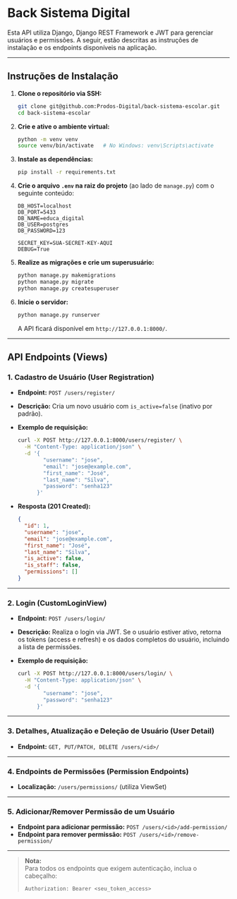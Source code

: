 
# Back Sistema Digital

Esta API utiliza Django, Django REST Framework e JWT para gerenciar usuários e permissões. A seguir, estão descritas as instruções de instalação e os endpoints disponíveis na aplicação.

---

## Instruções de Instalação

1. **Clone o repositório via SSH:**

   ```bash
   git clone git@github.com:Prodos-Digital/back-sistema-escolar.git
   cd back-sistema-escolar
   ```

2. **Crie e ative o ambiente virtual:**

   ```bash
   python -m venv venv
   source venv/bin/activate   # No Windows: venv\Scripts\activate
   ```

3. **Instale as dependências:**

   ```bash
   pip install -r requirements.txt
   ```

4. **Crie o arquivo `.env` na raiz do projeto** (ao lado de `manage.py`) com o seguinte conteúdo:

   ```env
   DB_HOST=localhost
   DB_PORT=5433
   DB_NAME=educa_digital
   DB_USER=postgres
   DB_PASSWORD=123

   SECRET_KEY=SUA-SECRET-KEY-AQUI
   DEBUG=True
   ```

5. **Realize as migrações e crie um superusuário:**

   ```bash
   python manage.py makemigrations
   python manage.py migrate
   python manage.py createsuperuser
   ```

6. **Inicie o servidor:**

   ```bash
   python manage.py runserver
   ```

   A API ficará disponível em `http://127.0.0.1:8000/`.

---

## API Endpoints (Views)

### 1. Cadastro de Usuário (User Registration)

- **Endpoint:** `POST /users/register/`
- **Descrição:** Cria um novo usuário com `is_active=false` (inativo por padrão).
- **Exemplo de requisição:**

  ```bash
  curl -X POST http://127.0.0.1:8000/users/register/ \
    -H "Content-Type: application/json" \
    -d '{
          "username": "jose",
          "email": "jose@example.com",
          "first_name": "José",
          "last_name": "Silva",
          "password": "senha123"
        }'
  ```

- **Resposta (201 Created):**

  ```json
  {
    "id": 1,
    "username": "jose",
    "email": "jose@example.com",
    "first_name": "José",
    "last_name": "Silva",
    "is_active": false,
    "is_staff": false,
    "permissions": []
  }
  ```

---

### 2. Login (CustomLoginView)

- **Endpoint:** `POST /users/login/`
- **Descrição:** Realiza o login via JWT. Se o usuário estiver ativo, retorna os tokens (access e refresh) e os dados completos do usuário, incluindo a lista de permissões.
- **Exemplo de requisição:**

  ```bash
  curl -X POST http://127.0.0.1:8000/users/login/ \
    -H "Content-Type: application/json" \
    -d '{
          "username": "jose",
          "password": "senha123"
        }'
  ```

---

### 3. Detalhes, Atualização e Deleção de Usuário (User Detail)

- **Endpoint:** `GET, PUT/PATCH, DELETE /users/<id>/`

---

### 4. Endpoints de Permissões (Permission Endpoints)

- **Localização:** `/users/permissions/` (utiliza ViewSet)

---

### 5. Adicionar/Remover Permissão de um Usuário

- **Endpoint para adicionar permissão:** `POST /users/<id>/add-permission/`
- **Endpoint para remover permissão:** `POST /users/<id>/remove-permission/`

---

> **Nota:**  
> Para todos os endpoints que exigem autenticação, inclua o cabeçalho:
>
> ```
> Authorization: Bearer <seu_token_access>
> ```
